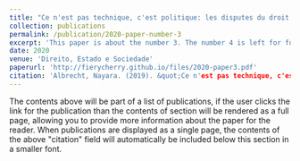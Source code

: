 ```yaml
---
title: "Ce n'est pas technique, c'est politique: les disputes du droit d'auter au Brésil"
collection: publications
permalink: /publication/2020-paper-number-3
excerpt: 'This paper is about the number 3. The number 4 is left for future work.'
date: 2020
venue: 'Direito, Estado e Sociedade'
paperurl: 'http://fierycherry.github.io/files/2020-paper3.pdf'
citation: 'Albrecht, Nayara. (2019). &quot;Ce n'est pas technique, c'est politique: les disputes du droit d'auter au Brésil.&quot; <i>BIB. Direito, Estado e Sociedade</i>. 1(2).'
---
```


The contents above will be part of a list of publications, if the user clicks the link for the publication than the contents of section will be rendered as a full page, allowing you to provide more information about the paper for the reader. When publications are displayed as a single page, the contents of the above "citation" field will automatically be included below this section in a smaller font.

